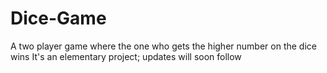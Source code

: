 # Dice-Game
A two player game where the one who gets the higher number on the dice wins
It's an elementary project; updates will soon follow
